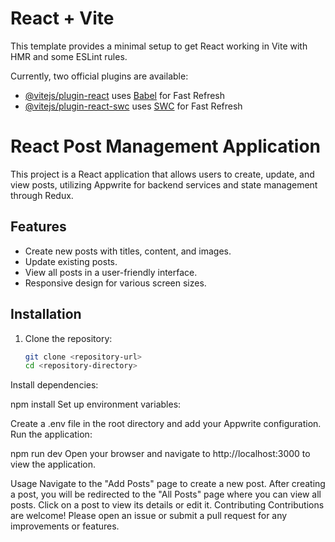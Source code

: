 # React + Vite

This template provides a minimal setup to get React working in Vite with HMR and some ESLint rules.

Currently, two official plugins are available:

- [@vitejs/plugin-react](https://github.com/vitejs/vite-plugin-react/blob/main/packages/plugin-react/README.md) uses [Babel](https://babeljs.io/) for Fast Refresh
- [@vitejs/plugin-react-swc](https://github.com/vitejs/vite-plugin-react-swc) uses [SWC](https://swc.rs/) for Fast Refresh


# React Post Management Application

This project is a React application that allows users to create, update, and view posts, utilizing Appwrite for backend services and state management through Redux.

## Features

- Create new posts with titles, content, and images.
- Update existing posts.
- View all posts in a user-friendly interface.
- Responsive design for various screen sizes.

## Installation

1. Clone the repository:
   ```bash
   git clone <repository-url>
   cd <repository-directory>
Install dependencies:

npm install
Set up environment variables:

Create a .env file in the root directory and add your Appwrite configuration.
Run the application:

npm run dev
Open your browser and navigate to http://localhost:3000 to view the application.

Usage
Navigate to the "Add Posts" page to create a new post.
After creating a post, you will be redirected to the "All Posts" page where you can view all posts.
Click on a post to view its details or edit it.
Contributing
Contributions are welcome! Please open an issue or submit a pull request for any improvements or features.